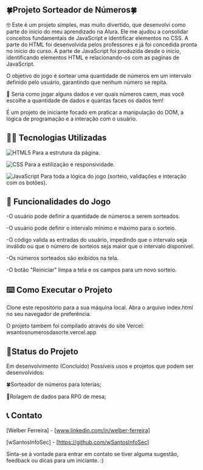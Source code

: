 ## 🍀Projeto Sorteador de Números🍀
🤓 Este é um projeto simples, mas muito divertido, que desenvolvi como parte do inicio do meu aprendizado na Alura.
Ele me ajudou a consolidar conceitos fundamentais de JavaScript e identificar elementos no CSS. A parte do HTML foi desenvolvida pelos professores e já foi concedida pronta no inicio do curso. A parte de JavaScript foi produzida desde o inicio, identificando elementos HTML e relacionando-os com as paginas de JavaScript.

O objetivo do jogo é sortear uma quantidade de números em um intervalo definido pelo usuário, garantindo que nenhum número se repita.

🎲 Seria como jogar alguns dados e ver quais números caem, mas você escolhe a quantidade de dados e quantas faces os dados tem!

É um projeto de iniciante focado em praticar a manipulação do DOM, a lógica de programação e a interação com o usuário.

## 👨‍💻 Tecnologias Utilizadas

![HTML5](https://img.shields.io/badge/-HTML5-333333?style=flat&logo=HTML5)
Para a estrutura da página.

![CSS](https://img.shields.io/badge/-CSS-333333?style=flat&logo=CSS3&logoColor=1572B6)
Para a estilização e responsividade.

![JavaScript](https://img.shields.io/badge/-JavaScript-333333?style=flat&logo=javascript)
Para toda a lógica do jogo (sorteio, validações e interação com os botões).

## 📖 Funcionalidades do Jogo

-O usuário pode definir a quantidade de números a serem sorteados.

-O usuário pode definir o intervalo mínimo e máximo para o sorteio.

-O código valida as entradas do usuário, impedindo que o intervalo seja inválido ou que o número de sorteios seja maior que o intervalo disponível.

-Os números sorteados são exibidos na tela.

-O botão "Reiniciar" limpa a tela e os campos para um novo sorteio.

## ⌨️ Como Executar o Projeto
Clone este repositório para a sua máquina local.
Abra o arquivo index.html no seu navegador de preferência.

O projeto tambem foi compilado através do site Vercel:
wsantosnumerosdasorte.vercel.app

## 🔋Status do Projeto
Em desenvolvimento (Concluído)
Possíveis usos e projetos que podem ser desenvolvidos: 

🍀Sorteador de números para loterias;

🐉Rolagem de dados para RPG de mesa;

## 📞 Contato
[Welber Ferreira] - [www.linkedin.com/in/welber-ferreira]

[wSantosInfoSec] - [https://github.com/wSantosInfoSec]

Sinta-se à vontade para entrar em contato se tiver alguma sugestão, feedback ou dicas para um iniciante. :)
